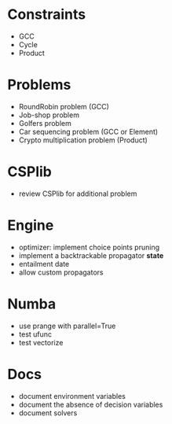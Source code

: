 # Constraints
- GCC
- Cycle
- Product

# Problems
- RoundRobin problem (GCC)
- Job-shop problem 
- Golfers problem
- Car sequencing problem (GCC or Element)
- Crypto multiplication problem (Product)

# CSPlib
- review CSPlib for additional problem

# Engine
- optimizer: implement choice points pruning
- implement a backtrackable propagator __state__
- entailment date
- allow custom propagators

# Numba
- use prange with parallel=True
- test ufunc
- test vectorize

# Docs
- document environment variables
- document the absence of decision variables
- document solvers
